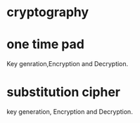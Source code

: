 # cryptography

# one time pad

Key genration,Encryption and Decryption.

# substitution cipher

key generation, Encryption and Decryption.

